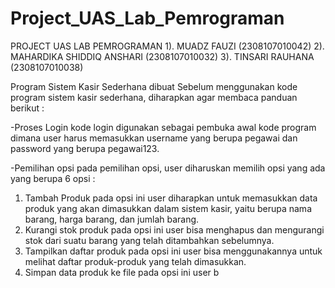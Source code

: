 # Project_UAS_Lab_Pemrograman
PROJECT UAS LAB PEMROGRAMAN
1). MUADZ FAUZI (2308107010042)
2). MAHARDIKA SHIDDIQ ANSHARI (2308107010032)
3). TINSARI RAUHANA (2308107010038)

Program Sistem Kasir Sederhana dibuat
Sebelum menggunakan kode program sistem kasir sederhana, diharapkan agar membaca panduan berikut :

-Proses Login
kode login digunakan sebagai pembuka awal kode program dimana user harus memasukkan username yang berupa pegawai dan password yang berupa pegawai123.

-Pemilihan opsi
pada pemilihan opsi, user diharuskan memilih opsi yang ada yang berupa 6 opsi :
1. Tambah Produk
   pada opsi ini user diharapkan untuk memasukkan data produk yang akan dimasukkan dalam sistem kasir, yaitu berupa nama barang, harga barang, dan jumlah barang.
2. Kurangi stok produk
   pada opsi ini user bisa menghapus dan mengurangi stok dari suatu barang yang telah ditambahkan sebelumnya.
3. Tampilkan daftar produk
   pada opsi ini user bisa menggunakannya untuk melihat daftar produk-produk yang telah dimasukkan.
4. Simpan data produk ke file
   pada opsi ini user b
